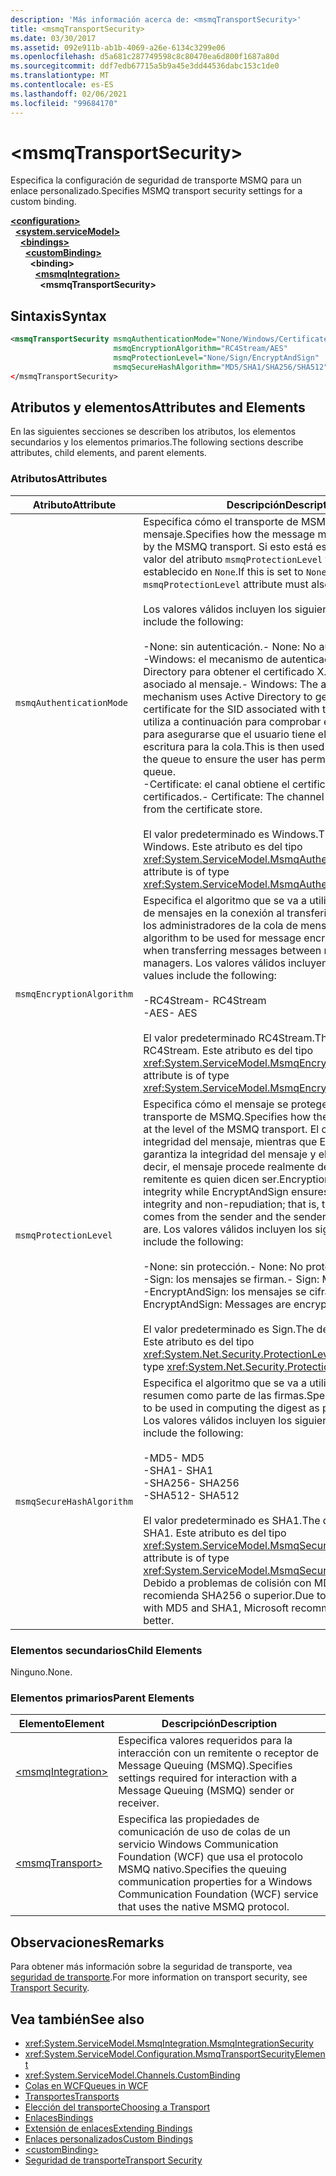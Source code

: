 ```yaml
---
description: 'Más información acerca de: <msmqTransportSecurity>'
title: <msmqTransportSecurity>
ms.date: 03/30/2017
ms.assetid: 092e911b-ab1b-4069-a26e-6134c3299e06
ms.openlocfilehash: d5a681c287749598c8c80470ea6d800f1687a80d
ms.sourcegitcommit: ddf7edb67715a5b9a45e3dd44536dabc153c1de0
ms.translationtype: MT
ms.contentlocale: es-ES
ms.lasthandoff: 02/06/2021
ms.locfileid: "99684170"
---
```

# \<msmqTransportSecurity>

<span data-ttu-id="3813d-102">Especifica la configuración de seguridad de transporte MSMQ para un enlace personalizado.</span><span class="sxs-lookup"><span data-stu-id="3813d-102">Specifies MSMQ transport security settings for a custom binding.</span></span>  
  
[**\<configuration>**](../configuration-element.md)\
&nbsp;&nbsp;[**\<system.serviceModel>**](system-servicemodel.md)\
&nbsp;&nbsp;&nbsp;&nbsp;[**\<bindings>**](bindings.md)\
&nbsp;&nbsp;&nbsp;&nbsp;&nbsp;&nbsp;[**\<customBinding>**](custombinding.md)\
&nbsp;&nbsp;&nbsp;&nbsp;&nbsp;&nbsp;&nbsp;&nbsp;**\<binding>**\
&nbsp;&nbsp;&nbsp;&nbsp;&nbsp;&nbsp;&nbsp;&nbsp;&nbsp;&nbsp;[**\<msmqIntegration>**](msmqintegration.md)\
&nbsp;&nbsp;&nbsp;&nbsp;&nbsp;&nbsp;&nbsp;&nbsp;&nbsp;&nbsp;&nbsp;&nbsp;**\<msmqTransportSecurity>**  
  
## <a name="syntax"></a><span data-ttu-id="3813d-103">Sintaxis</span><span class="sxs-lookup"><span data-stu-id="3813d-103">Syntax</span></span>  
  
```xml  
<msmqTransportSecurity msmqAuthenticationMode="None/Windows/Certificate"
                       msmqEncryptionAlgorithm="RC4Stream/AES"
                       msmqProtectionLevel="None/Sign/EncryptAndSign"
                       msmqSecureHashAlgorithm="MD5/SHA1/SHA256/SHA512" />
</msmqTransportSecurity>
```  
  
## <a name="attributes-and-elements"></a><span data-ttu-id="3813d-104">Atributos y elementos</span><span class="sxs-lookup"><span data-stu-id="3813d-104">Attributes and Elements</span></span>  

 <span data-ttu-id="3813d-105">En las siguientes secciones se describen los atributos, los elementos secundarios y los elementos primarios.</span><span class="sxs-lookup"><span data-stu-id="3813d-105">The following sections describe attributes, child elements, and parent elements.</span></span>  
  
### <a name="attributes"></a><span data-ttu-id="3813d-106">Atributos</span><span class="sxs-lookup"><span data-stu-id="3813d-106">Attributes</span></span>  
  
|<span data-ttu-id="3813d-107">Atributo</span><span class="sxs-lookup"><span data-stu-id="3813d-107">Attribute</span></span>|<span data-ttu-id="3813d-108">Descripción</span><span class="sxs-lookup"><span data-stu-id="3813d-108">Description</span></span>|  
|---------------|-----------------|  
|`msmqAuthenticationMode`|<span data-ttu-id="3813d-109">Especifica cómo el transporte de MSMQ debe autenticar el mensaje.</span><span class="sxs-lookup"><span data-stu-id="3813d-109">Specifies how the message must be authenticated by the MSMQ transport.</span></span> <span data-ttu-id="3813d-110">Si esto está establecido en `None`, el valor del atributo `msmqProtectionLevel` también debe estar establecido en `None`.</span><span class="sxs-lookup"><span data-stu-id="3813d-110">If this is set to `None`, the value of the `msmqProtectionLevel` attribute must also be set to `None`.</span></span><br /><br /> <span data-ttu-id="3813d-111">Los valores válidos incluyen los siguientes:</span><span class="sxs-lookup"><span data-stu-id="3813d-111">Valid values include the following:</span></span><br /><br /> <span data-ttu-id="3813d-112">-None: sin autenticación.</span><span class="sxs-lookup"><span data-stu-id="3813d-112">-   None: No authentication.</span></span><br /><span data-ttu-id="3813d-113">-Windows: el mecanismo de autenticación usa Active Directory para obtener el certificado X. 509 para el SID asociado al mensaje.</span><span class="sxs-lookup"><span data-stu-id="3813d-113">-   Windows: The authentication mechanism uses Active Directory to get the X.509 certificate for the SID associated with the message.</span></span> <span data-ttu-id="3813d-114">Esto se utiliza a continuación para comprobar el ACL de la cola para asegurarse que el usuario tiene el permiso de escritura para la cola.</span><span class="sxs-lookup"><span data-stu-id="3813d-114">This is then used to check the ACL of the queue to ensure the user has permission to write to the queue.</span></span><br /><span data-ttu-id="3813d-115">-Certificate: el canal obtiene el certificado del almacén de certificados.</span><span class="sxs-lookup"><span data-stu-id="3813d-115">-   Certificate: The channel gets the certificate from the certificate store.</span></span><br /><br /> <span data-ttu-id="3813d-116">El valor predeterminado es Windows.</span><span class="sxs-lookup"><span data-stu-id="3813d-116">The default value is Windows.</span></span> <span data-ttu-id="3813d-117">Este atributo es del tipo <xref:System.ServiceModel.MsmqAuthenticationMode>.</span><span class="sxs-lookup"><span data-stu-id="3813d-117">This attribute is of type <xref:System.ServiceModel.MsmqAuthenticationMode>.</span></span>|  
|`msmqEncryptionAlgorithm`|<span data-ttu-id="3813d-118">Especifica el algoritmo que se va a utilizar para el cifrado de mensajes en la conexión al transferir los mensajes entre los administradores de la cola de mensajes.</span><span class="sxs-lookup"><span data-stu-id="3813d-118">Specifies the algorithm to be used for message encryption on the wire when transferring messages between message queue managers.</span></span> <span data-ttu-id="3813d-119">Los valores válidos incluyen los siguientes:</span><span class="sxs-lookup"><span data-stu-id="3813d-119">Valid values include the following:</span></span><br /><br /> <span data-ttu-id="3813d-120">-RC4Stream</span><span class="sxs-lookup"><span data-stu-id="3813d-120">-   RC4Stream</span></span><br /><span data-ttu-id="3813d-121">-AES</span><span class="sxs-lookup"><span data-stu-id="3813d-121">-   AES</span></span><br /><br /> <span data-ttu-id="3813d-122">El valor predeterminado RC4Stream.</span><span class="sxs-lookup"><span data-stu-id="3813d-122">The default value is RC4Stream.</span></span> <span data-ttu-id="3813d-123">Este atributo es del tipo <xref:System.ServiceModel.MsmqEncryptionAlgorithm>.</span><span class="sxs-lookup"><span data-stu-id="3813d-123">This attribute is of type <xref:System.ServiceModel.MsmqEncryptionAlgorithm>.</span></span>|  
|`msmqProtectionLevel`|<span data-ttu-id="3813d-124">Especifica cómo el mensaje se protege en el nivel del transporte de MSMQ.</span><span class="sxs-lookup"><span data-stu-id="3813d-124">Specifies how the message is secured at the level of the MSMQ transport.</span></span> <span data-ttu-id="3813d-125">El cifrado asegura la integridad del mensaje, mientras que EncryptAndSign garantiza la integridad del mensaje y el no rechazo; es decir, el mensaje procede realmente del remitente y el remitente es quien dicen ser.</span><span class="sxs-lookup"><span data-stu-id="3813d-125">Encryption ensures message integrity while EncryptAndSign ensures both message integrity and non-repudiation; that is, the message indeed comes from the sender and the sender is who they say they are.</span></span> <span data-ttu-id="3813d-126">Los valores válidos incluyen los siguientes:</span><span class="sxs-lookup"><span data-stu-id="3813d-126">Valid values include the following:</span></span><br /><br /> <span data-ttu-id="3813d-127">-None: sin protección.</span><span class="sxs-lookup"><span data-stu-id="3813d-127">-   None: No protection.</span></span><br /><span data-ttu-id="3813d-128">-Sign: los mensajes se firman.</span><span class="sxs-lookup"><span data-stu-id="3813d-128">-   Sign: Messages are signed.</span></span><br /><span data-ttu-id="3813d-129">-EncryptAndSign: los mensajes se cifran y firman.</span><span class="sxs-lookup"><span data-stu-id="3813d-129">-   EncryptAndSign: Messages are encrypted and signed.</span></span><br /><br /> <span data-ttu-id="3813d-130">El valor predeterminado es Sign.</span><span class="sxs-lookup"><span data-stu-id="3813d-130">The default value is Sign.</span></span> <span data-ttu-id="3813d-131">Este atributo es del tipo <xref:System.Net.Security.ProtectionLevel>.</span><span class="sxs-lookup"><span data-stu-id="3813d-131">This attribute is of type <xref:System.Net.Security.ProtectionLevel>.</span></span>|  
|`msmqSecureHashAlgorithm`|<span data-ttu-id="3813d-132">Especifica el algoritmo que se va a utilizar para calcular el resumen como parte de las firmas.</span><span class="sxs-lookup"><span data-stu-id="3813d-132">Specifies the algorithm to be used in computing the digest as part of signatures.</span></span> <span data-ttu-id="3813d-133">Los valores válidos incluyen los siguientes:</span><span class="sxs-lookup"><span data-stu-id="3813d-133">Valid values include the following:</span></span><br /><br /> <span data-ttu-id="3813d-134">-MD5</span><span class="sxs-lookup"><span data-stu-id="3813d-134">-   MD5</span></span><br /><span data-ttu-id="3813d-135">-SHA1</span><span class="sxs-lookup"><span data-stu-id="3813d-135">-   SHA1</span></span><br /><span data-ttu-id="3813d-136">-SHA256</span><span class="sxs-lookup"><span data-stu-id="3813d-136">-   SHA256</span></span><br /><span data-ttu-id="3813d-137">-SHA512</span><span class="sxs-lookup"><span data-stu-id="3813d-137">-   SHA512</span></span><br /><br /> <span data-ttu-id="3813d-138">El valor predeterminado es SHA1.</span><span class="sxs-lookup"><span data-stu-id="3813d-138">The default value is SHA1.</span></span> <span data-ttu-id="3813d-139">Este atributo es del tipo <xref:System.ServiceModel.MsmqSecureHashAlgorithm>.</span><span class="sxs-lookup"><span data-stu-id="3813d-139">This attribute is of type <xref:System.ServiceModel.MsmqSecureHashAlgorithm>.</span></span><br><span data-ttu-id="3813d-140">Debido a problemas de colisión con MD5 y SHA1, Microsoft recomienda SHA256 o superior.</span><span class="sxs-lookup"><span data-stu-id="3813d-140">Due to collision problems with MD5 and SHA1, Microsoft recommends SHA256 or better.</span></span>|  
  
### <a name="child-elements"></a><span data-ttu-id="3813d-141">Elementos secundarios</span><span class="sxs-lookup"><span data-stu-id="3813d-141">Child Elements</span></span>  

 <span data-ttu-id="3813d-142">Ninguno.</span><span class="sxs-lookup"><span data-stu-id="3813d-142">None.</span></span>  
  
### <a name="parent-elements"></a><span data-ttu-id="3813d-143">Elementos primarios</span><span class="sxs-lookup"><span data-stu-id="3813d-143">Parent Elements</span></span>  
  
|<span data-ttu-id="3813d-144">Elemento</span><span class="sxs-lookup"><span data-stu-id="3813d-144">Element</span></span>|<span data-ttu-id="3813d-145">Descripción</span><span class="sxs-lookup"><span data-stu-id="3813d-145">Description</span></span>|  
|-------------|-----------------|  
|[\<msmqIntegration>](msmqintegration.md)|<span data-ttu-id="3813d-146">Especifica valores requeridos para la interacción con un remitente o receptor de Message Queuing (MSMQ).</span><span class="sxs-lookup"><span data-stu-id="3813d-146">Specifies settings required for interaction with a Message Queuing (MSMQ) sender or receiver.</span></span>|  
|[\<msmqTransport>](msmqtransport.md)|<span data-ttu-id="3813d-147">Especifica las propiedades de comunicación de uso de colas de un servicio Windows Communication Foundation (WCF) que usa el protocolo MSMQ nativo.</span><span class="sxs-lookup"><span data-stu-id="3813d-147">Specifies the queuing communication properties for a Windows Communication Foundation (WCF) service that uses the native MSMQ protocol.</span></span>|  
  
## <a name="remarks"></a><span data-ttu-id="3813d-148">Observaciones</span><span class="sxs-lookup"><span data-stu-id="3813d-148">Remarks</span></span>  

 <span data-ttu-id="3813d-149">Para obtener más información sobre la seguridad de transporte, vea [seguridad de transporte](../../../wcf/feature-details/transport-security.md).</span><span class="sxs-lookup"><span data-stu-id="3813d-149">For more information on transport security, see [Transport Security](../../../wcf/feature-details/transport-security.md).</span></span>  
  
## <a name="see-also"></a><span data-ttu-id="3813d-150">Vea también</span><span class="sxs-lookup"><span data-stu-id="3813d-150">See also</span></span>

- <xref:System.ServiceModel.MsmqIntegration.MsmqIntegrationSecurity>
- <xref:System.ServiceModel.Configuration.MsmqTransportSecurityElement>
- <xref:System.ServiceModel.Channels.CustomBinding>
- [<span data-ttu-id="3813d-151">Colas en WCF</span><span class="sxs-lookup"><span data-stu-id="3813d-151">Queues in WCF</span></span>](../../../wcf/feature-details/queues-in-wcf.md)
- [<span data-ttu-id="3813d-152">Transportes</span><span class="sxs-lookup"><span data-stu-id="3813d-152">Transports</span></span>](../../../wcf/feature-details/transports.md)
- [<span data-ttu-id="3813d-153">Elección del transporte</span><span class="sxs-lookup"><span data-stu-id="3813d-153">Choosing a Transport</span></span>](../../../wcf/feature-details/choosing-a-transport.md)
- [<span data-ttu-id="3813d-154">Enlaces</span><span class="sxs-lookup"><span data-stu-id="3813d-154">Bindings</span></span>](../../../wcf/bindings.md)
- [<span data-ttu-id="3813d-155">Extensión de enlaces</span><span class="sxs-lookup"><span data-stu-id="3813d-155">Extending Bindings</span></span>](../../../wcf/extending/extending-bindings.md)
- [<span data-ttu-id="3813d-156">Enlaces personalizados</span><span class="sxs-lookup"><span data-stu-id="3813d-156">Custom Bindings</span></span>](../../../wcf/extending/custom-bindings.md)
- [\<customBinding>](custombinding.md)
- [<span data-ttu-id="3813d-157">Seguridad de transporte</span><span class="sxs-lookup"><span data-stu-id="3813d-157">Transport Security</span></span>](../../../wcf/feature-details/transport-security.md)
